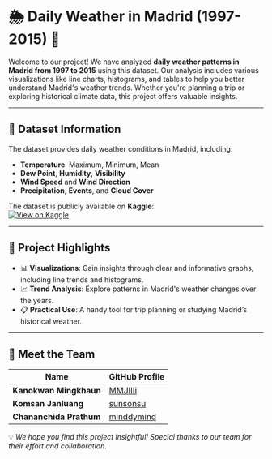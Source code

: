 # 🌦️ Daily Weather in Madrid (1997-2015) 🌈  

Welcome to our project! We have analyzed **daily weather patterns in Madrid from 1997 to 2015** using this dataset. Our analysis includes various visualizations like line charts, histograms, and tables to help you better understand Madrid's weather trends. Whether you're planning a trip or exploring historical climate data, this project offers valuable insights.

---

## 📂 Dataset Information  

The dataset provides daily weather conditions in Madrid, including:  
- **Temperature**: Maximum, Minimum, Mean  
- **Dew Point**, **Humidity**, **Visibility**  
- **Wind Speed** and **Wind Direction**  
- **Precipitation**, **Events**, and **Cloud Cover**  

The dataset is publicly available on **Kaggle**:  
[![View on Kaggle](https://img.shields.io/badge/View_on-Kaggle-blue)](https://www.kaggle.com/datasets/mysarahmadbhat/madrid-daily-weather?fbclid=IwAR2AOao6ATmZuvoyLPI18-nY63Z-WnzbN1eB3LickcgDMvU4Txnhl1nEBNM)  

---

## 🎯 Project Highlights  

- 📊 **Visualizations**: Gain insights through clear and informative graphs, including line trends and histograms.  
- 📈 **Trend Analysis**: Explore patterns in Madrid's weather changes over the years.  
- 📋 **Practical Use**: A handy tool for trip planning or studying Madrid’s historical weather.  

---

## 🤝 Meet the Team  

| Name                       | GitHub Profile                                    |  
|----------------------------|---------------------------------------------------|  
| **Kanokwan Mingkhaun**     | [MMJIIIi](https://github.com/MMJIIIi)             |  
| **Komsan Janluang**        | [sunsonsu](https://github.com/sunsonsu)           |  
| **Chananchida Prathum**    | [minddymind](https://github.com/minddymind)       |  

💡 *We hope you find this project insightful! Special thanks to our team for their effort and collaboration.*  
